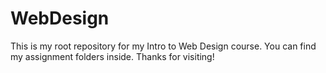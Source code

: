 # WebDesign

This is my root repository for my Intro to Web Design course. You can find my assignment folders inside. Thanks for visiting!
